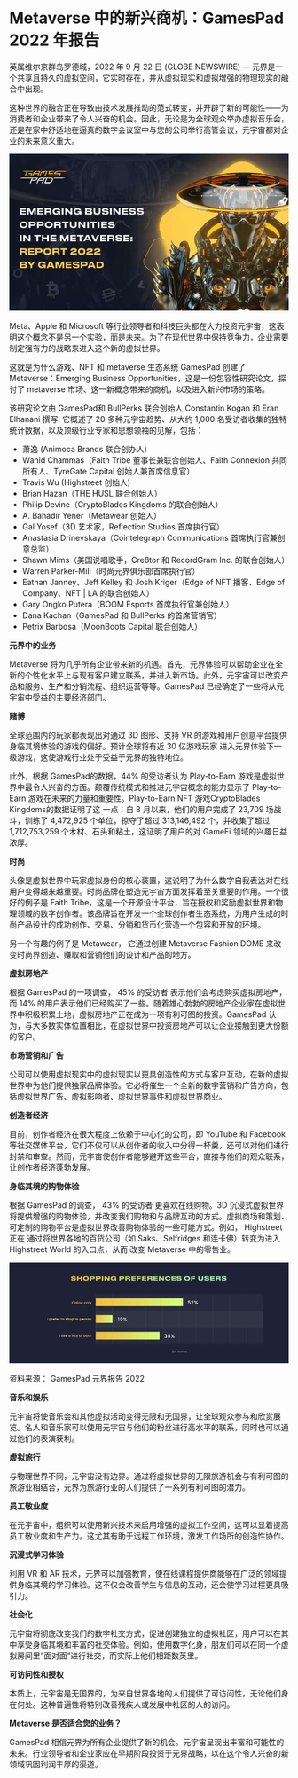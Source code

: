 # Metaverse 中的新兴商机：GamesPad 2022 年报告


英属维尔京群岛罗德城，2022 年 9 月 22 日 (GLOBE NEWSWIRE) -- 元界是一个共享且持久的虚拟空间，它实时存在，并从虚拟现实和虚拟增强的物理现实的融合中出现。

这种世界的融合正在导致由技术发展推动的范式转变，并开辟了新的可能性——为消费者和企业带来了令人兴奋的机会。因此，无论是为全球观众举办虚拟音乐会，还是在家中舒适地在逼真的数字会议室中与您的公司举行高管会议，元宇宙都对企业的未来意义重大。



![游戏](51.jpg)



Meta、Apple 和 Microsoft 等行业领导者和科技巨头都在大力投资元宇宙，这表明这个概念不是另一个实验，而是未来。为了在现代世界中保持竞争力，企业需要制定强有力的战略来进入这个新的虚拟世界。

这就是为什么游戏、NFT 和 metaverse 生态系统 GamesPad 创建了 Metaverse：Emerging Business Opportunities，这是一份包容性研究论文，探讨了 metaverse 市场、这一新概念带来的商机，以及进入新兴市场的策略。

该研究论文由 GamesPad和 BullPerks 联合创始人 Constantin Kogan 和 Eran Elhanani 撰写. 它概述了 20 多种元宇宙趋势、从大约 1,000 名受访者收集的独特统计数据，以及顶级行业专家和思想领袖的见解，包括：



- 萧逸 (Animoca Brands 联合创办人)
- Wahid Chammas（Faith Tribe 董事长兼联合创始人、Faith Connexion 共同所有人、TyreGate Capital 创始人兼首席信息官）
- Travis Wu (Highstreet 创始人)
- Brian Hazan（THE HUSL 联合创始人）
- Philip Devine（CryptoBlades Kingdoms 的联合创始人）
- A. Bahadir Yener（Metawear 创始人）
- Gal Yosef（3D 艺术家，Reflection Studios 首席执行官）
- Anastasia Drinevskaya（Cointelegraph Communications 首席执行官兼创意总监）
- Shawn Mims（美国说唱歌手，Cre8tor 和 RecordGram Inc. 的联合创始人）
- Warren Parker-Mill（时尚元界俱乐部首席执行官）
- Eathan Janney、Jeff Kelley 和 Josh Kriger（Edge of NFT 播客、Edge of Company、NFT | LA 的联合创始人）
- Gary Ongko Putera（BOOM Esports 首席执行官兼创始人）
- Dana Kachan（GamesPad 和 BullPerks 的首席营销官）
- Petrix Barbosa（MoonBoots Capital 联合创始人）

**元界中的业务**

Metaverse 将为几乎所有企业带来新的机遇。首先，元界体验可以帮助企业在全新的个性化水平上与现有客户建立联系，并进入新市场。此外，元宇宙可以改变产品和服务、生产和分销流程、组织运营等等。GamesPad 已经确定了一些将从元宇宙中受益的主要经济部门。

**赌博**

全球范围内的玩家都表现出对通过 3D 图形、支持 VR 的游戏和用户创意平台提供身临其境体验的游戏的偏好。预计全球将有近 30 亿游戏玩家 进入元界体验下一级游戏，这使游戏行业处于受益于元界的独特地位。

此外，根据 GamesPad的数据，44% 的受访者认为 Play-to-Earn 游戏是虚拟世界中最令人兴奋的方面。颠覆传统模式和推进元宇宙概念的能力显示了 Play-to-Earn 游戏在未来的力量和重要性。Play-to-Earn NFT 游戏CryptoBlades Kingdoms的数据证明了这 一点：自 8 月以来，他们的用户完成了 23,709 场战斗，训练了 4,472,925 个单位，掠夺了超过 313,146,492 个，并收集了超过 1,712,753,259 个木材、石头和粘土，这证明了用户的对 GameFi 领域的兴趣日益浓厚。

**时尚**

头像是虚拟世界中玩家虚拟身份的核心装置，这说明了为什么数字自我表达对在线用户变得越来越重要。时尚品牌在塑造元宇宙方面发挥着至关重要的作用。一个很好的例子是 Faith Tribe，这是一个开源设计平台，旨在授权和奖励虚拟世界和物理领域的数字创作者。该品牌旨在开发一个全球创作者生态系统，为用户生成的时尚产品设计的成功创作、交易、分销和货币化营造一个包容和开放的环境。

另一个有趣的例子是 Metawear， 它通过创建 Metaverse Fashion DOME 来改变时尚界创造、赚取和营销他们的设计和产品的地方。 

**虚拟房地产**

根据 GamesPad 的一项调查， 45% 的受访者 表示他们会考虑购买虚拟房地产，而 14% 的用户表示他们已经购买了一些。随着雄心勃勃的房地产企业家在虚拟世界中积极积累土地，虚拟房地产正在成为一项有利可图的投资。GamesPad 认为，与大多数实体位置相比，在虚拟世界中投资房地产可以让企业接触到更大份额的客户。 

**市场营销和广告**

公司可以使用虚拟现实中的虚拟现实以更具创造性的方式与客户互动，在新的虚拟世界中为他们提供独家品牌体验。它必将催生一个全新的数字营销和广告方向，包括虚拟世界广告、虚拟影响者、虚拟世界事件和虚拟世界商业。

**创造者经济**

目前，创作者经济在很大程度上依赖于中心化的公司，即 YouTube 和 Facebook 等社交媒体平台，它们不仅可以从创作者的收入中分得一杯羹，还可以对他们进行封禁和审查。然而，元宇宙使创作者能够避开这些平台，直接与他们的观众联系，让创作者经济蓬勃发展。

**身临其境的购物体验**

根据 GamesPad 的调查， 43% 的受访者 更喜欢在线购物。3D 沉浸式虚拟世界将提供增强的购物体验，并改变我们购物和与品牌互动的方式。虚拟商场和策划、可定制的购物平台是虚拟世界改善购物体验的一些可能方式。例如， Highstreet正在 通过将世界各地的百货公司（如 Saks、Selfridges 和连卡佛）转变为进入 Highstreet World 的入口点，从而 改变 Metaverse 中的零售业。

![游戏](52.jpg)

资料来源： GamesPad 元界报告 2022



**音乐和娱乐**

元宇宙将使音乐会和其他虚拟活动变得无限和无国界，让全球观众参与和欣赏展览。名人和音乐家可以使用元宇宙与他们的粉丝进行高水平的联系，同时也可以通过他们的表演获利。 

**虚拟旅行**

与物理世界不同，元宇宙没有边界。通过将虚拟世界的无限旅游机会与有利可图的旅游业相结合，元界为旅游行业的人们提供了一系列有利可图的潜力。

**员工敬业度**

在元宇宙中，组织可以使用新兴技术来启用增强的虚拟工作空间，这可以显着提高员工敬业度和生产力。这尤其有助于远程工作环境，激发工作场所的创造性协作。 

**沉浸式学习体验**

利用 VR 和 AR 技术，元界可以加强教育，使在线课程提供商能够在广泛的领域提供身临其境的学习体验。这不仅会改善学生与信息的互动，还会使学习过程更具吸引力。

**社会化**

元宇宙将彻底改变我们的数字社交方式，促进创建独立的虚拟社区，用户可以在其中享受身临其境和丰富的社交体验。例如，使用数字化身，朋友们可以在同一个虚拟房间里“面对面”进行社交，而实际上他们相距数英里。 

**可访问性和授权**

本质上，元宇宙是无国界的，为来自世界各地的人们提供了可访问性，无论他们身在何处。这种普遍性将特别改善残疾人或发展中社区的人的访问。

**Metaverse 是否适合您的业务？**

GamesPad 相信元界为所有企业提供了新的机会。元宇宙呈现出丰富和可能性的未来。行业领导者和企业家应在早期阶段投资于元界战略，以在这个令人兴奋的新领域巩固利润丰厚的渠道。
